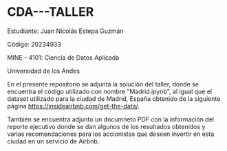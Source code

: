 # CDA---TALLER

Estudiante: Juan Nicolás Estepa Guzmán

Código: 20234933

MINE - 4101: Ciencia de Datos Aplicada

Universidad de los Andes

En el presente repositorio se adjunta la solución del taller, donde se encuentra el código utilizado con nombre "Madrid.ipynb", al igual que el dataset utilizado para la ciudad de Madrid, España obtenido de la siguiente página https://insideairbnb.com/get-the-data/.

También se encuentra adjunto un documneto PDF con la información del reporte ejecutivo donde se dan algunos de los resultados obtenidos y varias recomendaciones para los accionistas que deseen invertir en esta ciudad en un servicio de Airbnb.
